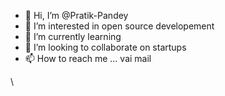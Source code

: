 - 👋 Hi, I’m @Pratik-Pandey
- 👀 I’m interested in open source developement
- 🌱 I’m currently learning 
- 💞️ I’m looking to collaborate on startups
- 📫 How to reach me ... vai mail


<!---
Pratik-Pandey/Pratik-Pandey is a ✨ special ✨ repository because its `README.md` (this file) appears on your GitHub profile.
You can click the Preview link to take a look at your changes.
--->
\
